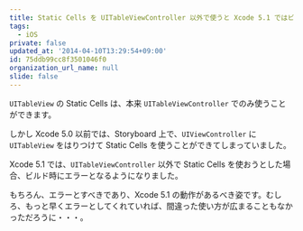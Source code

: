 ```yaml
---
title: Static Cells を UITableViewController 以外で使うと Xcode 5.1 ではビルドエラーになる
tags:
  - iOS
private: false
updated_at: '2014-04-10T13:29:54+09:00'
id: 75ddb99cc8f3501046f0
organization_url_name: null
slide: false
---
```

`UITableView` の Static Cells は、本来 `UITableViewController` でのみ使うことができます。

しかし Xcode 5.0 以前では、Storyboard 上で、`UIViewController` に `UITableView` をはりつけて Static Cells を使うことができてしまっていました。

Xcode 5.1 では、`UITableViewController` 以外で Static Cells を使おうとした場合、ビルド時にエラーとなるようになりました。

もちろん、エラーとすべきであり、Xcode 5.1 の動作があるべき姿です。むしろ、もっと早くエラーとしてくれていれば、間違った使い方が広まることもなかっただろうに・・・。
